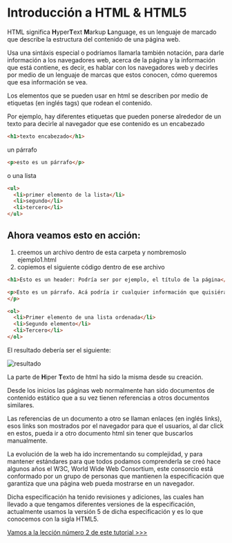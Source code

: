 # Introducción a HTML & HTML5

HTML significa **H**yper**T**ext **M**arkup **L**anguage, es un lenguaje de marcado que describe la estructura del contenido de una página web.

Usa una sintáxis especial o podríamos llamarla también notación, para darle información a los navegadores web, acerca de la página y la información que está contiene, es decir, es hablar con los navegadores web y decirles por medio de un lenguaje de marcas que estos conocen, cómo queremos que esa información se vea.

Los elementos que se pueden usar en html se describen por medio de etiquetas (en inglés tags) que rodean el contenido.

Por ejemplo, hay diferentes etiquetas que pueden ponerse alrededor de un texto para decirle al navegador que ese contenido es un encabezado 
```html 
<h1>texto encabezado</h1>
```

un párrafo
```html 
<p>esto es un párrafo</p>
```

o una lista
```html 
<ul>
  <li>primer elemento de la lista</li>
  <li>segundo</li>
  <li>tercero</li>
</ul>
```

## Ahora veamos esto en acción: 
 1) creemos un archivo dentro de esta carpeta y nombremoslo ejemplo1.html
 2) copiemos el siguiente código dentro de ese archivo

```html
<h1>Esto es un header: Podría ser por ejemplo, el título de la página</h1>

<p>Esto es un párrafo. Acá podría ir cualquier información que quisiéramos comunicarle al visitante de nuestra página. El contenido del párrafo puede ser tan largo cómo queramos
</p>

<ol>
  <li>Primer elemento de una lista ordenada</li>
  <li>Segundo elemento</li>
  <li>Tercero</li>
</ol>
```

El resultado debería ser el siguiente:

![resultado](ejemplo1.jpg)


La parte de **H**iper **T**exto de html ha sido la misma desde su creación.

Desde los inicios las páginas web normalmente han sido documentos de contenido estático que a su vez tienen referencias a otros documentos similares.

Las referencias de un documento a otro se llaman enlaces (en inglés links), esos links son mostrados por el navegador para que el usuarios, al dar click en estos, pueda ir a otro documento html sin tener que buscarlos manualmente.

La evolución de la web ha ido incrementando su complejidad, y para mantener estándares para que todos podamos comprenderla se creó hace algunos años el W3C, World Wide Web Consortium, este consorcio está conformado por un grupo de personas que mantienen la especificación que garantiza que una página web pueda mostrarse en un navegador.

Dicha especificación ha tenido revisiones y adiciones, las cuales han llevado a que tengamos diferentes versiones de la especificación, actualmente usamos la versión 5 de dicha especificación y es lo que conocemos con la sigla HTML5.

[Vamos a la lección número 2 de este tutorial >>>](../02%20Doctype%20y%20etiquetas%20html/Readme.md)